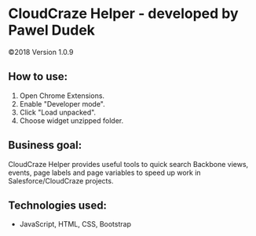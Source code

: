 # CloudCraze Helper - developed by Pawel Dudek

©2018
Version 1.0.9


## How to use:

1. Open Chrome Extensions.
2. Enable "Developer mode".
3. Click "Load unpacked".
4. Choose widget unzipped folder.


## Business goal:

CloudCraze Helper provides useful tools to quick search Backbone views, events, page labels and page variables to speed up work in Salesforce/CloudCraze projects.


## Technologies used:

- JavaScript, HTML, CSS, Bootstrap
